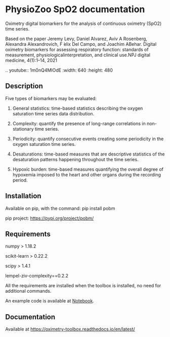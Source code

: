 # PhysioZoo SpO2 documentation

Oximetry digital biomarkers for the analysis of continuous oximetry (SpO2) time series.

Based on the paper 
Jeremy Levy, Daniel ́Alvarez, Aviv A Rosenberg, Alexandra Alexandrovich, F ́elix Del Campo, and Joachim ABehar.  Digital oximetry biomarkers for assessing respiratory function:  standards of measurement, physiologicalinterpretation, and clinical use.NPJ digital medicine, 4(1):1–14, 2021

..  youtube:: 1m0nQ4MIOdE
    :width: 640
    :height: 480
    
## Description

Five types of biomarkers may be evaluated:

1.  General statistics: time-based statistics describing the oxygen saturation time series data distribution.

2.  Complexity: quantify the presence of long-range correlations in non-stationary time series.

3.  Periodicity: quantify consecutive events creating some periodicity in the oxygen saturation time series.

4.  Desaturations: time-based measures that are descriptive statistics of the desaturation patterns happening throughout the time series.

5.  Hypoxic burden: time-based measures quantifying the overall degree of hypoxemia imposed to the heart and other organs during the recording period.

## Installation

Available on pip, with the command: 
pip install pobm

pip project: https://pypi.org/project/pobm/

## Requirements

numpy > 1.18.2

scikit-learn > 0.22.2

scipy > 1.4.1

lempel-ziv-complexity==0.2.2

All the requirements are installed when the toolbox is installed, no need for additional commands.

An example code is available at [Notebook](https://github.com/aim-lab/SPO2_tutorial/blob/main/MIT_Workshop_POBM_last.ipynb).



## Documentation

Available at https://oximetry-toolbox.readthedocs.io/en/latest/
